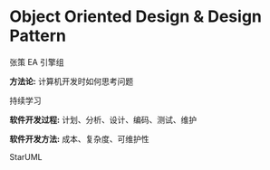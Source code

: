 # Object Oriented Design & Design Pattern

张策 EA 引擎组

**方法论:** 计算机开发时如何思考问题

持续学习

**软件开发过程:** 计划、分析、设计、编码、测试、维护

**软件开发方法:** 成本、复杂度、可维护性

StarUML
